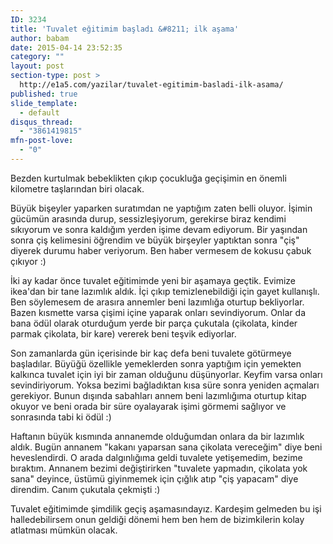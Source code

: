 ```yaml
---
ID: 3234
title: 'Tuvalet eğitimim başladı &#8211; ilk aşama'
author: babam
date: 2015-04-14 23:52:35
category: ""
layout: post
section-type: post >
  http://e1a5.com/yazilar/tuvalet-egitimim-basladi-ilk-asama/
published: true
slide_template:
  - default
disqus_thread:
  - "3861419815"
mfn-post-love:
  - "0"
---
```

Bezden kurtulmak bebeklikten çıkıp çocukluğa geçişimin en önemli kilometre taşlarından biri olacak.

Büyük bişeyler yaparken suratımdan ne yaptığım zaten belli oluyor. İşimin gücümün arasında durup, sessizleşiyorum, gerekirse biraz kendimi sıkıyorum ve sonra kaldığım yerden işime devam ediyorum. Bir yaşından sonra çiş kelimesini öğrendim ve büyük birşeyler yaptıktan sonra "çiş" diyerek durumu haber veriyorum. Ben haber vermesem de kokusu çabuk çıkıyor :)

İki ay kadar önce tuvalet eğitimimde yeni bir aşamaya geçtik. Evimize ikea'dan bir tane lazımlık aldık. İçi çıkıp temizlenebildiği için gayet kullanışlı. Ben söylemesem de arasıra annemler beni lazımlığa oturtup bekliyorlar. Bazen kısmette varsa çişimi içine yaparak onları sevindiyorum. Onlar da bana ödül olarak oturduğum yerde bir parça çukutala (çikolata, kinder parmak çikolata, bir kare) vererek beni teşvik ediyorlar.

Son zamanlarda gün içerisinde bir kaç defa beni tuvalete götürmeye başladılar. Büyüğü özellikle yemeklerden sonra yaptığım için yemekten kalkınca tuvalet için iyi bir zaman olduğunu düşünyorlar. Keyfim varsa onları sevindiriyorum. Yoksa bezimi bağladıktan kısa süre sonra yeniden açmaları gerekiyor. Bunun dışında sabahları annem beni lazımlığıma oturtup kitap okuyor ve beni orada bir süre oyalayarak işimi görmemi sağlıyor ve sonrasında tabi ki ödül :)

Haftanın büyük kısmında annanemde olduğumdan onlara da bir lazımlık aldık. Bugün annanem "kakanı yaparsan sana çikolata vereceğim" diye beni heveslendirdi. O arada dalgınlığıma geldi tuvalete yetişemedim, bezime bıraktım. Annanem bezimi değiştirirken "tuvalete yapmadın, çikolata yok sana" deyince, üstümü giyinmemek için çığlık atıp "çiş yapacam" diye direndim. Canım çukutala çekmişti :)

Tuvalet eğitimimde şimdilik geçiş aşamasındayız. Kardeşim gelmeden bu işi halledebilirsem onun geldiği dönemi hem ben hem de bizimkilerin kolay atlatması mümkün olacak.
